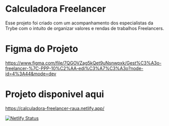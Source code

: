 # Calculadora Freelancer

Esse projeto foi criado com um acompanhamento dos especialistas da Trybe com o intuito de organizar valores e rendas de trabalhos Freelancers.

# Figma do Projeto
 https://www.figma.com/file/7QGOVZag5kQet9uNsnwpxk/Gest%C3%A3o-freelancer-%7C-PPP-10%C2%AA-edi%C3%A7%C3%A3o?node-id=4%3A44&mode=dev

# Projeto disponivel aqui
https://calculadora-freelancer-raua.netlify.app/ 

[![Netlify Status](https://api.netlify.com/api/v1/badges/04abc3b0-a4f9-45a3-ae50-b13b70b9244b/deploy-status?branch=main)](https://app.netlify.com/sites/creative-kataifi-7203b4/deploys)
